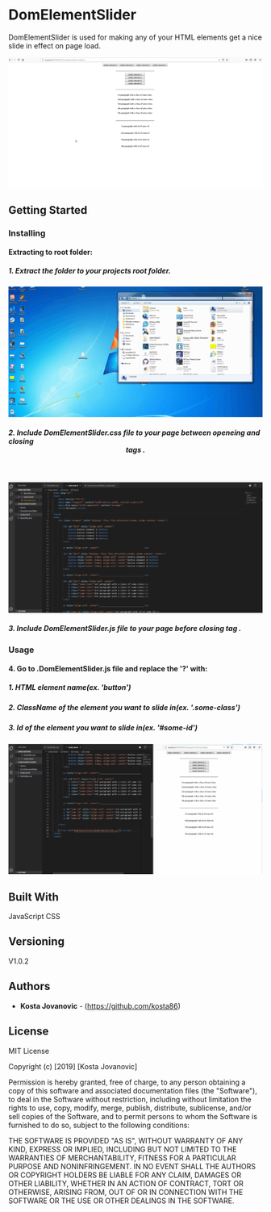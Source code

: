 # DomElementSlider

DomElementSlider is used for making any of your HTML elements get a nice slide in effect on page load.

![DomElementSlider Demo](demo/demo1.gif)

## Getting Started

### Installing


#### Extracting to root folder:

##### 1. Extract the <DomElementSlider> folder to your projects root folder.
![DomElementSlider Demo](demo/demo2.gif)
##### 2. Include DomElementSlider.css file to your page between openeing and closing <header> tags <link rel="stylesheet" href="./DomElementSlider.css"> .
![DomElementSlider Demo](demo/demo3.gif)
##### 3. Include DomElementSlider.js file to your page before closing </body> tag <script src="./DomElementSlider/DomElementSlider.js"></sript> .
![DomElementSlider Demo](demo/demo4.gif)


#### Npm package manager installation
##### 1. Open terminal or command prompt.
##### 2. Navigate to your projects root folder.
##### 3. Type: npm install -g 
##### 4. Type: npm install domelementslider 
##### 5. Include DomElementSlider.css file to your page between openeing and closing <header> tags <link rel="stylesheet" href="./node_modules/domelementslider/DomElementSlider/DomElementSlider.css"> . 
##### 6. Include DomElementSlider.js file to your page before closing </body> tag. <script src="./node_modules/domelementslider/DomElementSlider/DomElementSlider.js"></script> . 



### Usage

#### 4. Go to .DomElementSlider.js file and replace the '?' with:
##### 1. HTML element name(ex. 'button')
##### 2. ClassName of the element you want to slide in(ex. '.some-class')
##### 3. Id of the element you want to slide in(ex. '#some-id')

![DomElementSlider Demo](demo/demo5.gif)

## Built With

JavaScript
CSS

## Versioning

V1.0.2

## Authors

* **Kosta Jovanovic** - (https://github.com/kosta86)

## License

MIT License

Copyright (c) [2019] [Kosta Jovanovic]

Permission is hereby granted, free of charge, to any person obtaining a copy
of this software and associated documentation files (the "Software"), to deal
in the Software without restriction, including without limitation the rights
to use, copy, modify, merge, publish, distribute, sublicense, and/or sell
copies of the Software, and to permit persons to whom the Software is
furnished to do so, subject to the following conditions:


THE SOFTWARE IS PROVIDED "AS IS", WITHOUT WARRANTY OF ANY KIND, EXPRESS OR
IMPLIED, INCLUDING BUT NOT LIMITED TO THE WARRANTIES OF MERCHANTABILITY,
FITNESS FOR A PARTICULAR PURPOSE AND NONINFRINGEMENT. IN NO EVENT SHALL THE
AUTHORS OR COPYRIGHT HOLDERS BE LIABLE FOR ANY CLAIM, DAMAGES OR OTHER
LIABILITY, WHETHER IN AN ACTION OF CONTRACT, TORT OR OTHERWISE, ARISING FROM,
OUT OF OR IN CONNECTION WITH THE SOFTWARE OR THE USE OR OTHER DEALINGS IN THE
SOFTWARE.

